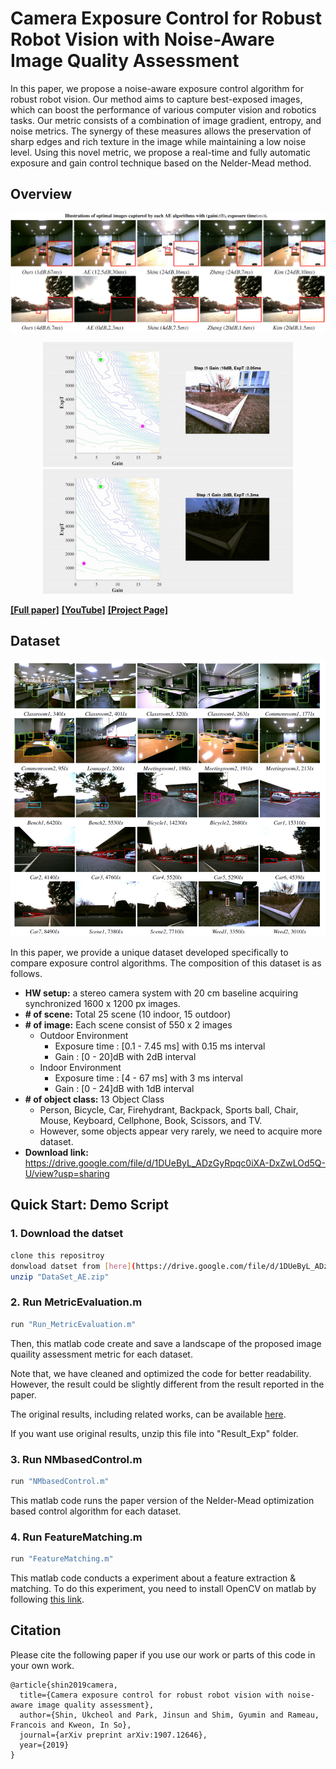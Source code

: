 # Camera Exposure Control for Robust Robot Vision with Noise-Aware Image Quality Assessment

In this paper, we propose a noise-aware exposure control algorithm for robust robot vision. Our method aims to capture best-exposed images, which can boost the performance of various computer vision and robotics tasks. Our metric consists of a combination of image gradient, entropy, and noise metrics. The synergy of these measures allows the preservation of sharp edges and rich texture in the image while maintaining a low noise level. 
Using this novel metric, we propose a real-time and fully automatic exposure and gain control technique based on the Nelder-Mead method. 

## Overview
![](media/Teaser.png)
<p align="center">
  <img src="media/NMcontrol.gif" width="400" />
  <img src="media/NMcontrol2.gif" width="400" />
</p>

[**[Full paper]**](https://arxiv.org/abs/1907.12646) [**[YouTube]**](https://www.youtube.com/watch?v=9ILFITEwNX0) [**[Project Page]**](https://sites.google.com/view/noise-aware-exposure-control/%ED%99%88)

## Dataset
<p align="center">
  <img src="media/Dataset.png" width="600" />
</p>

In this paper, we provide a unique dataset developed specifically to compare exposure control algorithms. 
The composition of this dataset is as follows.
- **HW setup:** a stereo camera system with 20 cm baseline acquiring synchronized 1600 x 1200 px images.
- **# of scene:** Total 25 scene (10 indoor, 15 outdoor)
- **# of image:** Each scene consist of 550 x 2 images
  - Outdoor Environment
    - Exposure time  : [0.1 - 7.45 ms] with 0.15 ms interval
    - Gain : [0 - 20]dB with 2dB interval
  - Indoor Environment
    - Exposure time  : [4 - 67 ms] with 3 ms interval
    - Gain : [0 - 24]dB with 1dB interval
- **# of object class:** 13 Object Class 
  - Person, Bicycle, Car, Firehydrant, Backpack, Sports ball, Chair, Mouse, Keyboard, Cellphone, Book, Scissors, and TV.
  - However, some objects appear very rarely, we need to acquire more dataset.
- **Download link:** https://drive.google.com/file/d/1DUeByL_ADzGyRpqc0iXA-DxZwLOd5Q-U/view?usp=sharing 


## Quick Start: Demo Script
### 1. Download the datset
```bash
clone this repositroy
donwload datset from [here](https://drive.google.com/file/d/1DUeByL_ADzGyRpqc0iXA-DxZwLOd5Q-U/view?usp=sharing)
unzip "DataSet_AE.zip"
```

### 2. Run MetricEvaluation.m
```bash
run "Run_MetricEvaluation.m"
```
Then, this matlab code create and save a landscape of the proposed image quaility assessment metric for each dataset.

Note that, we have cleaned and optimized the code for better readability. However, the result could be slightly different from the result reported in the paper.

The original results, including related works, can be available [here](https://drive.google.com/open?id=1arj7DjiY6gHdqbuLdzC1N4B2EANXYYTv).

If you want use original results, unzip this file into "Result_Exp" folder.

### 3. Run NMbasedControl.m
```bash
run "NMbasedControl.m"
```
This matlab code runs the paper version of the Nelder-Mead optimization based control algorithm for each dataset.


### 4. Run FeatureMatching.m
```bash
run "FeatureMatching.m"
```
This matlab code conducts a experiment about a feature extraction & matching.
To do this experiment, you need to install OpenCV on matlab by following [this link](https://github.com/kyamagu/mexopencv/wiki/Installation-%28Windows%2C-MATLAB%2C-OpenCV-3%29).

## Citation
Please cite the following paper if you use our work or parts of this code in your own work.
```
@article{shin2019camera,
  title={Camera exposure control for robust robot vision with noise-aware image quality assessment},
  author={Shin, Ukcheol and Park, Jinsun and Shim, Gyumin and Rameau, Francois and Kweon, In So},
  journal={arXiv preprint arXiv:1907.12646},
  year={2019}
}
```
